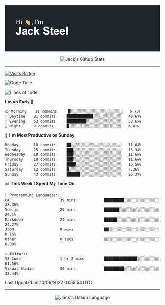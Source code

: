 <p align="center">
  <img align="center" src="https://github.com/JackSteel97/JackSteel97/blob/main/header.png?raw=true" alt="Hi, I'm Jack Steel" /> 
 </p>
<p align="center">
 <img align="center" src="https://github-readme-stats.vercel.app/api?username=jacksteel97&show_icons=true&count_private=true&theme=dracula" alt="Jack's Github Stats" /> 
</p>

<hr/>

[![Visits Badge](https://badges.pufler.dev/visits/JackSteel97/JackSteel97?color=blue&label=Profile%20Visits)](https://github.com/JackSteel97)
<!--START_SECTION:waka-->
![Code Time](http://img.shields.io/badge/Code%20Time-0%20secs-blue)

![Lines of code](https://img.shields.io/badge/From%20Hello%20World%20I%27ve%20Written-937%20Thousand%20lines%20of%20code-blue)

**I'm an Early 🐤** 

```text
🌞 Morning    11 commits     █░░░░░░░░░░░░░░░░░░░░░░░░   6.75% 
🌆 Daytime    81 commits     ████████████░░░░░░░░░░░░░   49.69% 
🌃 Evening    63 commits     █████████░░░░░░░░░░░░░░░░   38.65% 
🌙 Night      8 commits      █░░░░░░░░░░░░░░░░░░░░░░░░   4.91%

```
📅 **I'm Most Productive on Sunday** 

```text
Monday       18 commits     ██░░░░░░░░░░░░░░░░░░░░░░░   11.04% 
Tuesday      25 commits     ███░░░░░░░░░░░░░░░░░░░░░░   15.34% 
Wednesday    19 commits     ███░░░░░░░░░░░░░░░░░░░░░░   11.66% 
Thursday     19 commits     ███░░░░░░░░░░░░░░░░░░░░░░   11.66% 
Friday       27 commits     ████░░░░░░░░░░░░░░░░░░░░░   16.56% 
Saturday     12 commits     █░░░░░░░░░░░░░░░░░░░░░░░░   7.36% 
Sunday       43 commits     ██████░░░░░░░░░░░░░░░░░░░   26.38%

```


📊 **This Week I Spent My Time On** 

```text
💬 Programming Languages: 
C#                       39 mins             █████████░░░░░░░░░░░░░░░░   38.36% 
Vue.js                   29 mins             ███████░░░░░░░░░░░░░░░░░░   29.1% 
Markdown                 24 mins             ██████░░░░░░░░░░░░░░░░░░░   24.27% 
JSON                     8 mins              ██░░░░░░░░░░░░░░░░░░░░░░░   8.16% 
Other                    0 secs              ░░░░░░░░░░░░░░░░░░░░░░░░░   0.08%

🔥 Editors: 
VS Code                  1 hr 2 mins         ███████████████░░░░░░░░░░   61.56% 
Visual Studio            39 mins             █████████░░░░░░░░░░░░░░░░   38.44%

```


 Last Updated on 10/06/2022 01:55:54 UTC
<!--END_SECTION:waka-->

<hr/>

<p align="center">
    <img align="center" src="https://github-readme-stats.vercel.app/api/top-langs/?username=jacksteel97&langs_count=10&layout=compact&theme=dracula" alt="Jack's Github Language" /> 
</p>
